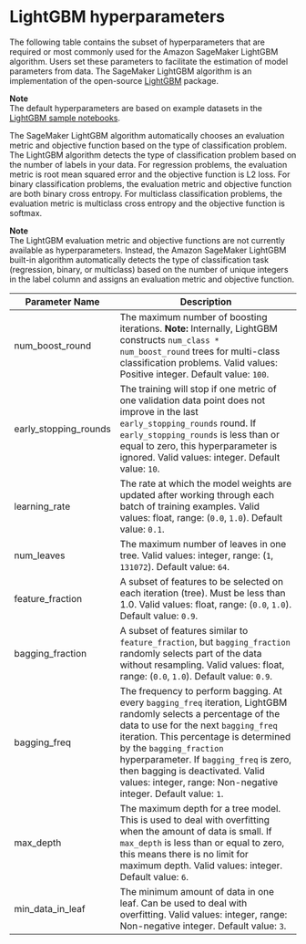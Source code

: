 # LightGBM hyperparameters<a name="lightgbm-hyperparameters"></a>

The following table contains the subset of hyperparameters that are required or most commonly used for the Amazon SageMaker LightGBM algorithm\. Users set these parameters to facilitate the estimation of model parameters from data\. The SageMaker LightGBM algorithm is an implementation of the open\-source [LightGBM](https://github.com/microsoft/LightGBM) package\. 

**Note**  
The default hyperparameters are based on example datasets in the [LightGBM sample notebooks](lightgbm.md#lightgbm-sample-notebooks)\.

The SageMaker LightGBM algorithm automatically chooses an evaluation metric and objective function based on the type of classification problem\. The LightGBM algorithm detects the type of classification problem based on the number of labels in your data\. For regression problems, the evaluation metric is root mean squared error and the objective function is L2 loss\. For binary classification problems, the evaluation metric and objective function are both binary cross entropy\. For multiclass classification problems, the evaluation metric is multiclass cross entropy and the objective function is softmax\.

**Note**  
The LightGBM evaluation metric and objective functions are not currently available as hyperparameters\. Instead, the Amazon SageMaker LightGBM built\-in algorithm automatically detects the type of classification task \(regression, binary, or multiclass\) based on the number of unique integers in the label column and assigns an evaluation metric and objective function\.


| Parameter Name | Description | 
| --- | --- | 
| num\_boost\_round |  The maximum number of boosting iterations\. **Note:** Internally, LightGBM constructs `num_class * num_boost_round` trees for multi\-class classification problems\. Valid values: Positive integer\. Default value: `100`\.  | 
| early\_stopping\_rounds |  The training will stop if one metric of one validation data point does not improve in the last `early_stopping_rounds` round\. If `early_stopping_rounds` is less than or equal to zero, this hyperparameter is ignored\. Valid values: integer\. Default value: `10`\.  | 
| learning\_rate |  The rate at which the model weights are updated after working through each batch of training examples\. Valid values: float, range: \(`0.0`, `1.0`\)\. Default value: `0.1`\.  | 
| num\_leaves |  The maximum number of leaves in one tree\. Valid values: integer, range: \(`1`, `131072`\)\. Default value: `64`\.  | 
| feature\_fraction |  A subset of features to be selected on each iteration \(tree\)\. Must be less than 1\.0\. Valid values: float, range: \(`0.0`, `1.0`\)\. Default value: `0.9`\.  | 
| bagging\_fraction |  A subset of features similar to `feature_fraction`, but `bagging_fraction` randomly selects part of the data without resampling\. Valid values: float, range: \(`0.0`, `1.0`\)\. Default value: `0.9`\.  | 
| bagging\_freq |  The frequency to perform bagging\. At every `bagging_freq` iteration, LightGBM randomly selects a percentage of the data to use for the next `bagging_freq` iteration\. This percentage is determined by the `bagging_fraction` hyperparameter\. If `bagging_freq` is zero, then bagging is deactivated\. Valid values: integer, range: Non\-negative integer\. Default value: `1`\.  | 
| max\_depth |  The maximum depth for a tree model\. This is used to deal with overfitting when the amount of data is small\. If `max_depth` is less than or equal to zero, this means there is no limit for maximum depth\. Valid values: integer\. Default value: `6`\.  | 
| min\_data\_in\_leaf |  The minimum amount of data in one leaf\. Can be used to deal with overfitting\. Valid values: integer, range: Non\-negative integer\. Default value: `3`\.  | 